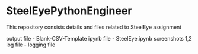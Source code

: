 # SteelEyePythonEngineer
This repository consists details and files related to SteelEye assignment

output file - Blank-CSV-Template
ipynb file - SteelEye.ipynb
screenshots 1,2
log file - logging file


